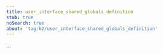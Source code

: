 ```yaml
---
title: user_interface_shared_globals_definition
stub: true
noSearch: true
about: 'tag:h2/user_interface_shared_globals_definition'
---
```

  ...
  